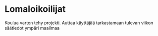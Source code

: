 # Lomaloikoilijat
Koulua varten tehy projekti. Auttaa käyttäjää tarkastamaan tulevan viikon säätiedot ympäri maailmaa
